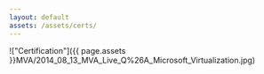 ```yaml
---
layout: default
assets: /assets/certs/
---
```

!["Certification"]({{ page.assets }}MVA/2014_08_13_MVA_Live_Q%26A_Microsoft_Virtualization.jpg)
